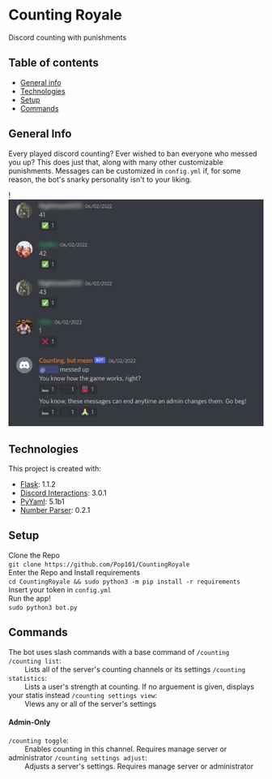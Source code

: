 # Counting Royale
Discord counting with punishments

## Table of contents
* [General info](#general-info)
* [Technologies](#technologies)
* [Setup](#setup)
* [Commands](#commands)

## General Info
Every played discord counting? Ever wished to ban everyone who messed you up? This does just that, along with many other customizable punishments. Messages can be customized in ```config.yml``` if, for some reason, the bot's snarky personality isn't to your liking.

!![Banner](.github/demo.jpg)

## Technologies
This project is created with:
* [Flask](https://github.com/Rapptz/discord.py): 1.1.2
* [Discord Interactions](https://github.com/goverfl0w/discord-interactions): 3.0.1
* [PyYaml](https://pyyaml.org/): 5.1b1
* [Number Parser](https://github.com/scrapinghub/number-parser): 0.2.1

## Setup
Clone the Repo \
```git clone https://github.com/Pop101/CountingRoyale``` \
Enter the Repo and Install requirements \
```cd CountingRoyale && sudo python3 -m pip install -r requirements``` \
Insert your token in ```config.yml``` \
Run the app! \
```sudo python3 bot.py```

## Commands
The bot uses slash commands with a base command of ```/counting``` \
```/counting list```: \
&emsp;&emsp; Lists all of the server's counting channels or its settings
```/counting statistics```: \
&emsp;&emsp; Lists a user's strength at counting. If no arguement is given, displays your statis instead
```/counting settings view```: \
&emsp;&emsp; Views any or all of the server's settings
#### Admin-Only
```/counting toggle```: \
&emsp;&emsp; Enables counting in this channel. Requires manage server or administrator
```/counting settings adjust```: \
&emsp;&emsp; Adjusts a server's settings. Requires manage server or administrator




